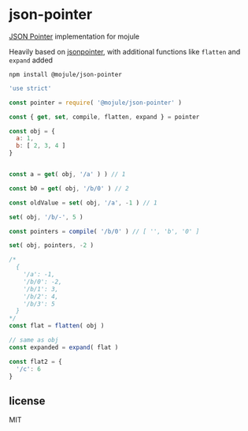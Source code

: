 # json-pointer

[JSON Pointer](http://tools.ietf.org/html/draft-ietf-appsawg-json-pointer-08)
implementation for mojule

Heavily based on [jsonpointer](https://github.com/janl/node-jsonpointer), with
additional functions like `flatten` and `expand` added

`npm install @mojule/json-pointer`

```javascript
'use strict'

const pointer = require( '@mojule/json-pointer' )

const { get, set, compile, flatten, expand } = pointer

const obj = {
  a: 1,
  b: [ 2, 3, 4 ]
}


const a = get( obj, '/a' ) ) // 1

const b0 = get( obj, '/b/0' ) // 2

const oldValue = set( obj, '/a', -1 ) // 1

set( obj, '/b/-', 5 )

const pointers = compile( '/b/0' ) // [ '', 'b', '0' ]

set( obj, pointers, -2 )

/*
  {
    '/a': -1,
    '/b/0': -2,
    '/b/1': 3,
    '/b/2': 4,
    '/b/3': 5
  }
*/
const flat = flatten( obj )

// same as obj
const expanded = expand( flat )

const flat2 = {
  '/c': 6
}
```

## license

MIT
